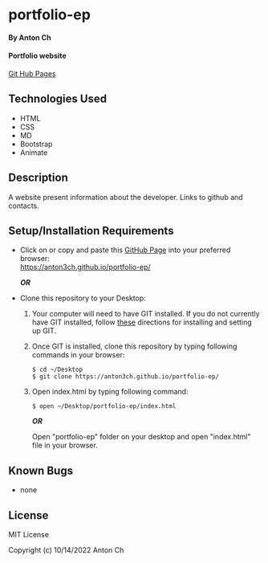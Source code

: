 # portfolio-ep

#### By Anton Ch

#### Portfolio website

[Git Hub Pages](https://anton3ch.github.io/portfolio-ep/)

## Technologies Used

* HTML
* CSS
* MD
* Bootstrap
* Animate

## Description

A website present information about the developer. Links to github and contacts.

## Setup/Installation Requirements


* Click on or copy and paste this [GitHub Page](https://anton3ch.github.io/portfolio-ep/) into your preferred browser:<br>https://anton3ch.github.io/portfolio-ep/

  ***OR***

* Clone this repository to your Desktop:
  1. Your computer will need to have GIT installed. If you do not currently have GIT installed, follow [these](https://docs.github.com/en/get-started/quickstart/set-up-git) directions for installing and setting up GIT.
  2. Once GIT is installed, clone this repository by typing following commands in your browser:
      ```
      $ cd ~/Desktop
      $ git clone https://anton3ch.github.io/portfolio-ep/
      ```
  3. Open index.html by typing following command: 
      ```
      $ open ~/Desktop/portfolio-ep/index.html
      ```
      ***OR***

      Open "portfolio-ep" folder on your desktop and open "index.html" file in your browser.

## Known Bugs

* none

## License

MIT License

Copyright (c) 10/14/2022 Anton Ch